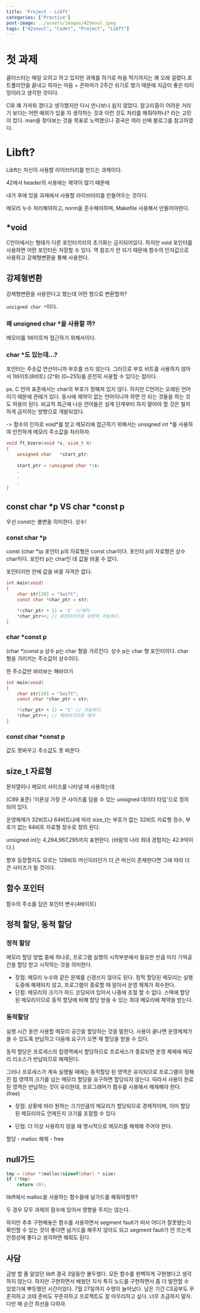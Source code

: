 ```yaml
---
title: 'Project - Libft'
categories: ['Practice']
post-image: ../assets/images/42Seoul.jpeg
tags: ["42seoul", "Cadet", "Project", "Libft"]
---
```

# 첫 과제
클러스터는 매일 오려고 하고 있지만 과제를 하기로 마음 먹기까지는 꽤 오래 걸렸다.포트폴리안을 끝내고 하자는 마음 +  콘파머가 2주간 쉬기로 했기 때문에 지금이 좋은 타이밍이라고 생각한 것이다.

C와 꽤 가까워 졌다고 생각했지만 다시 만나보니 쉽지 않았다. 알고리즘이 어려운 거라기 보다는 어떤 예외가 있을 지 생각하는 것과 이런 것도 처리를 해줘야하나? 라는 고민이 컸다. man을 찾아보는 것을 목표로 노력했으나 결국은 여러 선배 블로그를 참고하였다.

# Libft?
Libft는 자신이 사용할 라이브러리를 만드는 과제이다.

42에서 header의 사용에는 제약이 많기 때문에

내가 후에 있을 과제에서 사용할 라이브러리를 만들어두는 것이다.

메모리 누수 처리해야하고, norm을 준수해야하며, Makefile 사용해서 만들어야한다.

## *void
C언어에서는 형태가 다른 포인터끼리의 초기화는 금지되어있다.
하지만 void 포인터를 사용하면 어떤 포인터든 저장할 수 있다.
역 참조가 안 되기 때문에 함수의 인자값으로 사용하고 강제형변환을 통해 사용한다.

## 강제형변환
강제형변환을 사용한다고 했는데 어떤 형으로 변환할까?

`unsigned char *`이다.
### 왜 unsigned char *을 사용할 까?
메모리를 1바이트씩 접근하기 위해서이다.

### char *도 있는데...?
포인터는 주솟값 연산이니까 부호를 쓰지 않는다.
그러므로 부호 비트를 사용하지 않아서 1바이트(8비트) (2^8) (0~255)를 온전히 사용할 수 있다는 점이다.

ps. C 언어 표준에서는 char의 부호가 정해져 있지 않다.
하지만 C언어는 오래된 언어이기 때문에 관례가 있다.
동시에 제약이 없는 언어이니까 하면 안 되는 것들을 하는 것도 허용이 된다. 비교적 최근에 나온 언어들은 설계 단계부터 하지 말아야 할 것은 철저하게 금지하는 방향으로 개발되었다.

-> 함수의 인자로 void*를 받고 메모리에 접근하기 위해서는 unsigned int *를 사용하여 안전하게 메모리 주소값을 처리하자.

```C
void ft_bzero(void *s, size_t n)
{
    unsigned char   *start_ptr;
    
    start_ptr = (unsigned char *)s;
    .
    .
    .
}
```
## const char *p VS char *const p
우선 const는 불변을 의미한다. 상수!
### const char *p
const (char *)p
포인터 p의 자료형은 const char이다.
포인터 p의 자료형은 상수 char이다.
포인터 p는 char인 데 값을 바꿀 수 없다.

포인터지만 안에 값을 바꿀 자격은 없다.
```C
int main(void)
{
    char str[20] = "Swift";
    const char *char_ptr = str;

    *(char_ptr + 1) = 'C' //에러
    *char_ptr++; // 포인터이므로 당연히 가능하다.
}
```

### char *const p
(char *)const p
상수 p는 char 형을 가르킨다.
상수 p는 char 형 포인터이다.
char 형을 가리키는 주소값이 상수이다.

한 주소값만 바라보는 해바라기
```C
int main(void)
{
    char str[20] = "Swift";
    const char *char_ptr = str;

    *(char_ptr + 1) = 'C' // 가능하다. 
    *char_ptr++; // 해바라기므로 에러
}
```

### const char *const p
값도 못바꾸고 주소값도 못 바꾼다.

## size_t 자료형
문자열이나 메모리 사이즈를 나타낼 때 사용하는데

(C99 표준)
'이론상 가장 큰 사이즈를 담을 수 있는 unsigned 데이터 타입'으로 정의 되어 있다.

운영체제가 32비트냐 64비트냐에 따라
size_t는 부호가 없는 32비트 자료형 정수, 부호가 없는 64비트 자료형 정수로 정의 된다.

unsigned int는 4,294,967,295까지 표현한다.
(바람의 나라 최대 경험치는 42.9억이다.)

향후 등장할지도 모르는 128비트 머신이라던가 더 큰 머신이 존재한다면 그에 따라 더 큰 사이즈가 될 것이다.

## 함수 포인터
함수의 주소를 담은 포인터 변수(4바이트)

## 정적 할당, 동적 할당
### 정적 할당
메모리 할당 방법 중에 하나로, 프로그램 실행의 시작부분에서 필요한 만큼 미리 기억공간을 할당 받고 시작하는 것을 의미한다.

- 장점: 메모리 누수와 같은 문제를 신경쓰지 않아도 된다. 정적 할당된 메모리는 실행 도중에 해제되지 않고, 프로그램이 종료할 때 알아서 운영 체제가 회수한다.
- 단점: 메모리의 크기가 하드 코딩되어 있어서 나중에 조절 할 수 없다. 스택에 할당된 메모리이므로 동적 할당에 비해 할당 받을 수 있는 최대 메모리에 제약을 받는다.

### 동적할당
실행 시간 동안 사용할 메모리 공간을 할당하는 것을 말한다. 사용이 끝나면 운영체제가 쓸 수 있도록 반납하고 다음에 요구가 오면 재 할당을 받을 수 있다. 

동적 할당은 프로세스의 힙영역에서 할당하므로 프로세스가 종료되면 운영 체제에 메모리 리소스가 반납되므로 해제된다.

그러나 프로세스가 계속 실행될 때에는 동적할당 된 영역은 유지되므로 프로그램이 정해진 힙 영역의 크기를 넘는 메모리 할당을 요구하면 할당되지 않는다. 따라서 사용이 완료된 영역은 반납하는 것이 유리한데, 프로그래머가 함수를 사용해서 해제해야 한다.(free)

- 장점: 상황에 따라 원하는 크기만큼의 메모리가 할당되므로 경제적이며, 이미 할당된 메모리라도 언제든지 크기를 조절할 수 있다.

- 단점: 더 이상 사용하지 않을 때 명시적으로 메모리를 해제해 주어야 한다.

할당 - malloc
해제 - free

## null가드
```C
tmp = (char *)malloc(sizeof(char) * size)
if (!tmp)
    return (0);
```
libft에서 malloc을 사용하는 함수들에 널가드를 해줘야할까?

두 경우 모두 과제의 점수에 있어서 영향을 주지는 않는다. 

하지만 추후 구현해놓은 함수를 사용하면서 segment fault가 떠서 어디가 잘못됐는지 확인할 수 있는 것이 좋다면 널가드를 해주지 않아도 되고 segment fault가 안 뜨는게 안정성에 좋다고 생각하면 해줘도 된다.

## 사담
금방 할 줄 알았던 libft 결국 3일동안 몰두했다. 모든 함수를 완벽하게 구현했다고 생각하지 않는다. 하지만 구현하면서 배웠던 지식 특히 노드를 구현하면서 좀 더 발전할 수 있었기에 뿌듯했던 시간이었다.
7월 27일까지 수명이 늘어났다. 남은 기간 CS공부도 꾸준히하고 코테 준비도 꾸준히하고 프로젝트도 잘 마무리하고 싶다.
너무 조급하지 말자. 다만 매 순간 최선을 다하자.